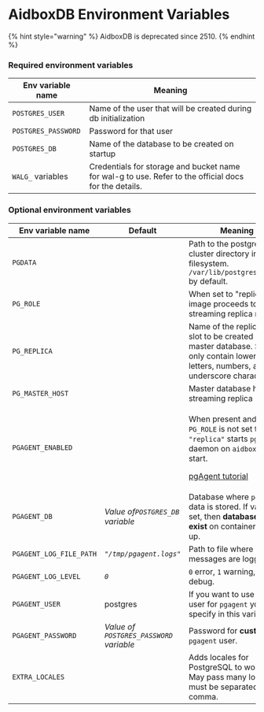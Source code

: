 # AidboxDB Environment Variables

{% hint style="warning" %}
AidboxDB is deprecated since 2510.
{% endhint %}

### Required environment variables

| Env variable name   | Meaning                                                                                               |
| ------------------- | ----------------------------------------------------------------------------------------------------- |
| `POSTGRES_USER`     | Name of the user that will be created during db initialization                                        |
| `POSTGRES_PASSWORD` | Password for that user                                                                                |
| `POSTGRES_DB`       | Name of the database to be created on startup                                                         |
| `WALG_` variables   | Credentials for storage and bucket name for wal-g to use. Refer to the official docs for the details. |

### Optional environment variables

| Env variable name       | Default                                 | Meaning                                                                                                                                                                                                                                |
| ----------------------- | --------------------------------------- | -------------------------------------------------------------------------------------------------------------------------------------------------------------------------------------------------------------------------------------- |
| `PGDATA`                |                                         | Path to the postgresql cluster directory in the filesystem. `/var/lib/postgresql/data` by default.                                                                                                                                     |
| `PG_ROLE`               |                                         | When set to "replica" image proceeds to the streaming replica mode                                                                                                                                                                     |
| `PG_REPLICA`            |                                         | Name of the replication slot to be created in master database. Should only contain lower case letters, numbers, and the underscore character.                                                                                          |
| `PG_MASTER_HOST`        |                                         | Master database host for streaming replica                                                                                                                                                                                             |
| `PGAGENT_ENABLED`       |                                         | <p>When present and <code>PG_ROLE</code> is not set to <code>"replica"</code> starts <code>pgagent</code> daemon on <code>aidboxdb</code> start.</p><p><a href="../../database/other/working-with-pgagent.md">pgAgent tutorial</a></p> |
| `PGAGENT_DB`            | _Value of`POSTGRES_DB` variable_        | Database where `pgagent` data is stored. If value is set, then **database must exist** on container start up.                                                                                                                          |
| `PGAGENT_LOG_FILE_PATH` | _`"/tmp/pgagent.logs"`_                 | Path to file where `pgagent` messages are logged                                                                                                                                                                                       |
| `PGAGENT_LOG_LEVEL`     | _`0`_                                   | `0` error, `1` warning, `2` debug.                                                                                                                                                                                                     |
| `PGAGENT_USER`          | postgres                                | If you want to use custom user  for `pgagent` you can specify in this variable.                                                                                                                                                        |
| `PGAGENT_PASSWORD`      | _Value of `POSTGRES_PASSWORD` variable_ | Password for **custom** `pgagent` user.                                                                                                                                                                                                |
| `EXTRA_LOCALES`         |                                         | Adds locales for PostgreSQL to work with. May pass many locales, must be separated by comma.                                                                                                                                           |
